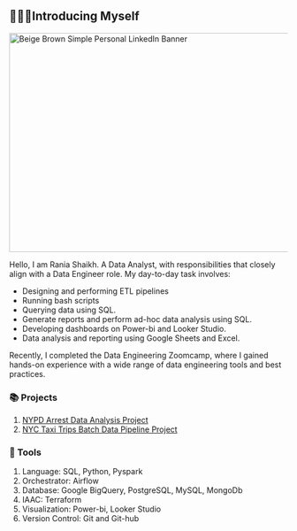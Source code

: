 ## 🙋🏼‍♀️Introducing Myself
<img width="1584" height="396" alt="Beige   Brown Simple Personal LinkedIn Banner" src="https://github.com/user-attachments/assets/e26d671c-7b6a-4b64-bed0-463534ae112b" />

Hello, I am Rania Shaikh. A Data Analyst, with responsibilities that closely align with a Data Engineer role.
My day-to-day task involves:  
- Designing and performing ETL pipelines
- Running bash scripts
- Querying data using SQL.
- Generate reports and perform ad-hoc data analysis using SQL.
- Developing dashboards on Power-bi and Looker Studio.
- Data analysis and reporting using Google Sheets and Excel.


Recently, I completed the Data Engineering Zoomcamp, where I gained hands-on experience with a wide range of data engineering tools and best practices.

### 📚 Projects 
1. [NYPD Arrest Data Analysis Project](https://github.com/rain2624/nypd_arrest_data_analysis)
1. [NYC Taxi Trips Batch Data Pipeline Project](https://github.com/rain2624/batch_pipeline_nyc_taxi_trips)

### 🔨 Tools
1. Language: SQL, Python, Pyspark
1. Orchestrator: Airflow
1. Database: Google BigQuery, PostgreSQL, MySQL, MongoDb
1. IAAC: Terraform 
1. Visualization: Power-bi, Looker Studio
1. Version Control: Git and Git-hub

